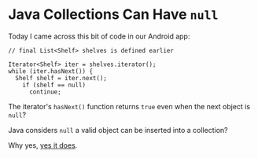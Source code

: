 # Java Collections Can Have `null`

Today I came across this bit of code in our Android app:

```
// final List<Shelf> shelves is defined earlier

Iterator<Shelf> iter = shelves.iterator();
while (iter.hasNext()) {
  Shelf shelf = iter.next();
    if (shelf == null)
      continue;
```

The iterator's `hasNext()` function returns `true` even when the next object is `null`?

Java considers `null` a valid object can be inserted into a collection?

Why yes, [yes it does](http://stackoverflow.com/questions/6997142/is-there-a-java-collection-framework-class-that-doesnt-allow-null-elements).
